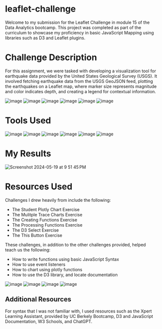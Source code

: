 # leaflet-challenge


Welcome to my submission for the Leaflet Challenge in module 15 of the Data Analytics bootcamp. This project was completed as part of the curriculum to showcase my proficiency in basic JavaScript Mapping using libraries such as D3 and Leaflet plugins.


# Challenge Description
For this assignment, we were tasked with developing a visualization tool for earthquake data provided by the United States Geological Survey (USGS). It involved fetching earthquake data from the USGS GeoJSON feed, plotting the earthquakes on a Leaflet map, where marker size represents magnitude and color indicates depth, and creating a legend for contextual information. 

![image](https://github.com/erinengle2024/leaflet-challenge/assets/158017994/e1b2fab4-fe02-45bf-aa17-51c7fbc86b97)
![image](https://github.com/erinengle2024/leaflet-challenge/assets/158017994/3dfbe92d-4003-468b-9503-b7ba514e76be)
![image](https://github.com/erinengle2024/leaflet-challenge/assets/158017994/ca73b63b-65c8-4245-81d4-c9dd034141f0)
![image](https://github.com/erinengle2024/leaflet-challenge/assets/158017994/43c27ba4-412c-4caf-8788-db9e003119b1)
![image](https://github.com/erinengle2024/leaflet-challenge/assets/158017994/4d48a2f2-252e-43dd-8a41-914319b5b54b)
![image](https://github.com/erinengle2024/leaflet-challenge/assets/158017994/8b31df39-c17d-48dd-8c40-728cd5066adf)










# Tools Used

![image](https://github.com/erinengle2024/python-challenge/assets/158017994/af2a5777-dbe6-4ba7-9bc5-70c93b2354da)
![image](https://github.com/erinengle2024/web-scraping-challenge/assets/158017994/afb2a124-27eb-4ddb-ad3a-2694b645c7f1)
![image](https://github.com/erinengle2024/web-scraping-challenge/assets/158017994/51f91ce4-e15e-4707-969b-81a9bbf1f83c)
![image](https://github.com/erinengle2024/belly-button-challenge/assets/158017994/263f63e5-9aae-413c-89f9-1efc8b1a5870)
![image](https://github.com/erinengle2024/belly-button-challenge/assets/158017994/622df4d9-be9b-45a0-acd8-6e1cff1dd25d)
![image](https://github.com/erinengle2024/leaflet-challenge/assets/158017994/1c0bb095-602c-42ba-af02-5c142125ca1c)





  
  # My Results
![Screenshot 2024-05-19 at 9 51 45 PM](https://github.com/erinengle2024/leaflet-challenge/assets/158017994/493c0b62-385c-4d72-89bc-252e29d3b39b)


# Resources Used

Challenges I drew heavily from include the following:
 - The Student Plotly Chart Exercise
 - The Mulitple Trace Charts Exercise
 - The Creating Functions Exercise
 - The Processing Functions Exercise
 - The D3 Select Exercise
 - The This Button Exercise



These challenges, in addition to the other challenges provided, helped teach us the following:
- How to write functions using basic JavaScript Syntax
- How to use event listeners
- How to chart using plotly functions
- How to use the D3 library, and locate documentation

![image](https://github.com/erinengle2024/belly-button-challenge/assets/158017994/d6b28bc3-450a-40b6-a96c-8e2d50ea1dd5)
![image](https://github.com/erinengle2024/belly-button-challenge/assets/158017994/bb35a291-7f41-4d55-a288-48126ecf1a29)
![image](https://github.com/erinengle2024/belly-button-challenge/assets/158017994/ad1be753-67a1-48e3-8fb0-59301b0977f3)
![image](https://github.com/erinengle2024/belly-button-challenge/assets/158017994/cbaf8282-c506-4a4c-a7e1-15ee9677341a)




 ## Additional Resources
For syntax that I was not familiar with, I used resources such as the Xpert Learning Assistant, provided by UC Berkely Bootcamp, D3 and JavaScript Documentation, W3 Schools, and ChatGPT.  
